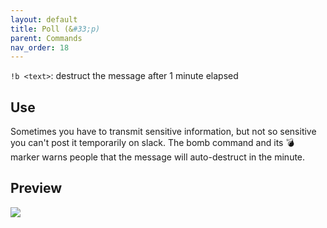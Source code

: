 ```yaml
---
layout: default
title: Poll (&#33;p) 
parent: Commands
nav_order: 18
---
```


`!b <text>`: destruct the message after 1 minute elapsed

## Use
    
Sometimes you have to transmit sensitive information, but not so sensitive you can't post it 
temporarily on slack. The bomb command and its :bomb: marker warns people that the message will 
auto-destruct in the minute.    

## Preview 

![](https://raw.githubusercontent.com/Kraymer/bulkdata/master/emobomb.gif)
